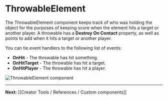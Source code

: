 # ThrowableElement

The ThrowableElement component keeps track of who was holding the object for the purposes of keeping score when the element hits a target or another player. A throwable has a **Destroy On Contact** property, as well as points to add when it hits a target or another player.

You can tie event handlers to the following list of events:

* **OnHit** - The throwable has hit something.
* **OnHitTarget** - The throwable has hit a target.
* **OnHitPlayer** - The throwable has hit a player.

![ThrowableElement component](https://www.flipsidexr.com/files/docs/screenshots/throwable-element.png)

---

**Next:** [[Creator Tools / References / Custom components]]
